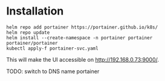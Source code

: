 # Installation

```
helm repo add portainer https://portainer.github.io/k8s/
helm repo update
helm install --create-namespace -n portainer portainer portainer/portainer
kubectl apply-f portainer-svc.yaml
```

This will make the UI accessible on http://192.168.0.73:9000/.

TODO: switch to DNS name portainer
